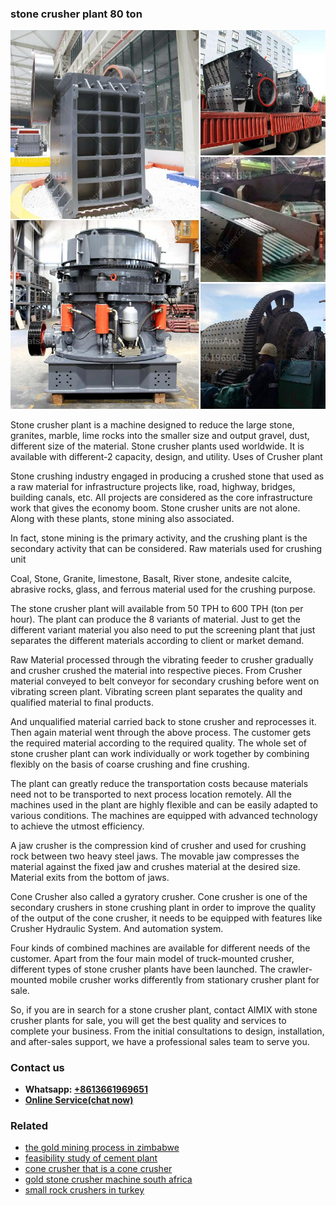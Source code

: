 <h3>stone crusher plant 80 ton</h3><img src='1702950558.jpg' alt=''><p>Stone crusher plant is a machine designed to reduce the large stone, granites, marble, lime rocks into the smaller size and output gravel, dust, different size of the material. Stone crusher plants used worldwide. It is available with different-2 capacity, design, and utility. Uses of Crusher plant</p><p>Stone crushing industry engaged in producing a crushed stone that used as a raw material for infrastructure projects like, road, highway, bridges, building canals, etc. All projects are considered as the core infrastructure work that gives the economy boom. Stone crusher units are not alone. Along with these plants, stone mining also associated.</p><p>In fact, stone mining is the primary activity, and the crushing plant is the secondary activity that can be considered. Raw materials used for crushing unit</p><p>Coal, Stone, Granite, limestone, Basalt, River stone, andesite calcite, abrasive rocks, glass, and ferrous material used for the crushing purpose.</p><p>The stone crusher plant will available from 50 TPH to 600 TPH (ton per hour). The plant can produce the 8 variants of material. Just to get the different variant material you also need to put the screening plant that just separates the different materials according to client or market demand.</p><p>Raw Material processed through the vibrating feeder to crusher gradually and crusher crushed the material into respective pieces. From Crusher material conveyed to belt conveyor for secondary crushing before went on vibrating screen plant. Vibrating screen plant separates the quality and qualified material to final products.</p><p>And unqualified material carried back to stone crusher and reprocesses it. Then again material went through the above process. The customer gets the required material according to the required quality. The whole set of stone crusher plant can work individually or work together by combining flexibly on the basis of coarse crushing and fine crushing.</p><p>The plant can greatly reduce the transportation costs because materials need not to be transported to next process location remotely. All the machines used in the plant are highly flexible and can be easily adapted to various conditions. The machines are equipped with advanced technology to achieve the utmost efficiency.</p><p>A jaw crusher is the compression kind of crusher and used for crushing rock between two heavy steel jaws. The movable jaw compresses the material against the fixed jaw and crushes material at the desired size. Material exits from the bottom of jaws.</p><p>Cone Crusher also called a gyratory crusher. Cone crusher is one of the secondary crushers in stone crushing plant in order to improve the quality of the output of the cone crusher, it needs to be equipped with features like Crusher Hydraulic System. And automation system.</p><p>Four kinds of combined machines are available for different needs of the customer. Apart from the four main model of truck-mounted crusher, different types of stone crusher plants have been launched. The crawler-mounted mobile crusher works differently from stationary crusher plant for sale.</p><p>So, if you are in search for a stone crusher plant, contact AIMIX with stone crusher plants for sale, you will get the best quality and services to complete your business. From the initial consultations to design, installation, and after-sales support, we have a professional sales team to serve you.</p><h3>Contact us</h3><ul><li><strong>Whatsapp:&nbsp;<a href="https://wa.me/8613661969651">+8613661969651</a></strong></li><li><a href="https://swt.shibang-china.com/?git&amp;zhl&amp;stone crusher plant 80 ton"><strong>Online Service(chat now)</strong></a></li></ul><h3>Related</h3><ul><li><a href='the gold mining process in zimbabwe.md'>the gold mining process in zimbabwe</a></li><li><a href='feasibility study of cement plant.md'>feasibility study of cement plant</a></li><li><a href='cone crusher that is a cone crusher.md'>cone crusher that is a cone crusher</a></li><li><a href='gold stone crusher machine south africa.md'>gold stone crusher machine south africa</a></li><li><a href='small rock crushers in turkey.md'>small rock crushers in turkey</a></li></ul>